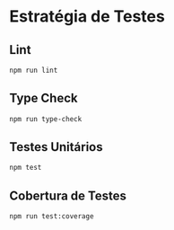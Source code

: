 # Estratégia de Testes

## Lint

```bash
npm run lint
```

## Type Check

```bash
npm run type-check
```

## Testes Unitários

```bash
npm test
```

## Cobertura de Testes

```bash
npm run test:coverage
```

